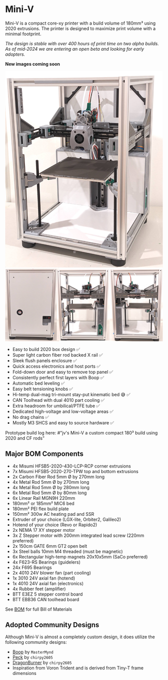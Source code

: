 # Mini-V

Mini-V is a compact core-xy printer with a build volume of 180mm³ using 2020 extrusions. The printer is designed to maximize print volume with a minimal footprint.

*The design is stable with over 400 hours of print time on two alpha builds. As of mid-2024 we are entering an open beta and looking for early adopters.*

__New images coming soon__

<p align="center">
  <img width="600" src="images/Mini-V_prototype_june_2023.jpg">
  <img width="600" src="images/Mini-V_back_right_left.jpg">
</p>

- Easy to build 2020 box design ✅
- Super light carbon fiber rod backed X rail ✅
- Sleek flush panels enclosure ✅
- Quick access electronics and host ports ✅
- Fold-down door and easy to remove top panel ✅
- Consistently perfect first layers with Boop ✅
- Automatic bed leveling ✅
- Easy belt tensioning knobs ✅
- Hi-temp dual-mag tri-mount stay-put kinematic bed 😅 ✅
- CAN Toolhead with dual 4010 part cooling ✅
- Extra headroom for umbilical/PTFE tube ✅
- Dedicated high-voltage and low-voltage areas ✅
- No drag chains ✅
- Mostly M3 SHCS and easy to source hardware ✅

Prototype build log here: #"jv's Mini-V a custom compact 180³ build using 2020 and CF rods"

## Major BOM Components

- 4x Misumi HFSB5-2020-430-LCP-RCP corner extrusions
- 7x Misumi HFSB5-2020-270-TPW top and bottom extrusions
- 2x Carbon Fiber Rod 5mm Ø by 270mm long
- 4x Metal Rod 5mm Ø by 270mm long
- 4x Metal Rod 5mm Ø by 280mm long
- 6x Metal Rod 5mm Ø by 80mm long
- 6x Linear Rail MGN9H 220mm
- 180mm² or 185mm² MIC6 bed
- 180mm² PEI flex build plate
- 150mm² 300w AC heating pad and SSR
- Extruder of your choice (LGX-lite, Orbiter2, Galileo2)
- Hotend of your choice (Revo or Rapido2)
- 2x NEMA 17 XY stepper motor
- 3x Z Stepper motor with 200mm integrated lead screw (220mm preferred)
- 2x 150cm GATE 6mm GT2 open belt
- 3x Steel balls 10mm M4 threaded (must be magnetic)
- 6x Rectangular high-temp magnets 20x10x5mm (SaCo preferred)
- 4x F623-RS Bearings (guidelers)
- 24x F695 Bearings
- 2x 4010 24V blower fan (part cooling)
- 1x 3010 24V axial fan (hotend)
- 1x 4010 24V axial fan (electronics)
- 4x Rubber feet (amplifier)
- BTT E3EZ 5 stepper control board
- BTT EBB36 CAN toolhead board

See [BOM](./docs/BOM.md) for full Bill of Materials

## Adopted Community Designs
Although Mini-V is almost a completely custom design, it does utilize the following community designs:

- [Boop](https://github.com/PrintersForAnts/Boop) by `MasterMynd` 
- [Peck](https://github.com/chirpy2605/voron/tree/main/general/Experimental/Peck) by `chirpy2605` 
- [DragonBurner](https://github.com/chirpy2605/voron/tree/main/V0/Dragon_Burner) by `chirpy2605`
- Inspiration from Voron Trident and is derived from Tiny-T frame dimensions
